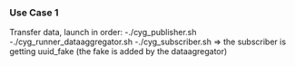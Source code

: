 ### Use Case 1

Transfer data, launch in order:
-./cyg_publisher.sh
-./cyg_runner_dataaggregator.sh
-./cyg_subscriber.sh
=> the subscriber is getting uuid_fake (the fake is added by the dataagregator)
